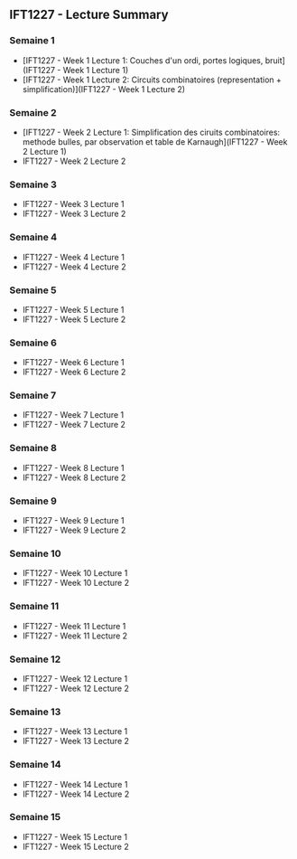 ## IFT1227 - Lecture Summary

### Semaine 1

- [IFT1227 - Week 1 Lecture 1: Couches d'un ordi, portes logiques, bruit](IFT1227 - Week 1 Lecture 1)
- [IFT1227 - Week 1 Lecture 2: Circuits combinatoires (representation + simplification)](IFT1227 - Week 1 Lecture 2)

### Semaine 2

- [IFT1227 - Week 2 Lecture 1: Simplification des ciruits combinatoires: methode bulles, par observation et table de Karnaugh](IFT1227 - Week 2 Lecture 1)
- IFT1227 - Week 2 Lecture 2

### Semaine 3

- IFT1227 - Week 3 Lecture 1
- IFT1227 - Week 3 Lecture 2

### Semaine 4

- IFT1227 - Week 4 Lecture 1
- IFT1227 - Week 4 Lecture 2

### Semaine 5

- IFT1227 - Week 5 Lecture 1
- IFT1227 - Week 5 Lecture 2

### Semaine 6

- IFT1227 - Week 6 Lecture 1
- IFT1227 - Week 6 Lecture 2

### Semaine 7

- IFT1227 - Week 7 Lecture 1
- IFT1227 - Week 7 Lecture 2

### Semaine 8

- IFT1227 - Week 8 Lecture 1
- IFT1227 - Week 8 Lecture 2

### Semaine 9

- IFT1227 - Week 9 Lecture 1
- IFT1227 - Week 9 Lecture 2

### Semaine 10

- IFT1227 - Week 10 Lecture 1
- IFT1227 - Week 10 Lecture 2

### Semaine 11

- IFT1227 - Week 11 Lecture 1
- IFT1227 - Week 11 Lecture 2

### Semaine 12

- IFT1227 - Week 12 Lecture 1
- IFT1227 - Week 12 Lecture 2

### Semaine 13

- IFT1227 - Week 13 Lecture 1
- IFT1227 - Week 13 Lecture 2

### Semaine 14

- IFT1227 - Week 14 Lecture 1
- IFT1227 - Week 14 Lecture 2

### Semaine 15

- IFT1227 - Week 15 Lecture 1
- IFT1227 - Week 15 Lecture 2

